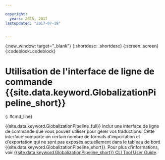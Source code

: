 ```yaml
---

copyright:
  years: 2015, 2017
lastupdated: "2017-07-19"


---
```


{:new_window: target="_blank"}
{:shortdesc: .shortdesc}
{:screen:.screen}
{:codeblock:.codeblock}

# Utilisation de l'interface de ligne de commande {{site.data.keyword.GlobalizationPipeline_short}}
{: #cmd_line}

{{site.data.keyword.GlobalizationPipeline_full}} inclut une interface de ligne de commande que vous pouvez utiliser pour gérer vos traductions. Cette interface comporte un certain nombre de formats d'importation et d'exportation qui ne sont pas exposés actuellement dans le tableau de bord {{site.data.keyword.GlobalizationPipeline_short}}. Pour plus d'informations, voir [{{site.data.keyword.GlobalizationPipeline_short}} CLI Tool User Guide](https://github.com/IBM-Bluemix/gp-java-tools/tree/f89b577481dd7973d751dc5baca54a196efafc98/gp-cli).
